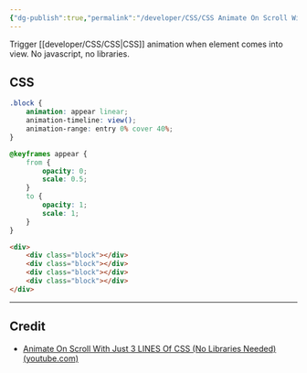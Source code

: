 ```yaml
---
{"dg-publish":true,"permalink":"/developer/CSS/CSS Animate On Scroll With No JS/","tags":["style","css","no_js","webdev","animation"],"created":"2024-06-15T09:09:14.000-05:00","updated":"2024-06-15T09:09:14.000-05:00"}
---
```


Trigger [[developer/CSS/CSS\|CSS]] animation when element comes into view. No javascript, no libraries.

## CSS
```scss
.block {
	animation: appear linear;
	animation-timeline: view();
	animation-range: entry 0% cover 40%;
}

@keyframes appear {
	from {
		opacity: 0;
		scale: 0.5;
	}
	to {
		opacity: 1;
		scale: 1;
	}
}
```

```html
<div>
	<div class="block"></div>
	<div class="block"></div>
	<div class="block"></div>
	<div class="block"></div>
</div>
```

---
## Credit
- [Animate On Scroll With Just 3 LINES Of CSS (No Libraries Needed) (youtube.com)](https://www.youtube.com/watch?v=0TnO1GzKWPc)